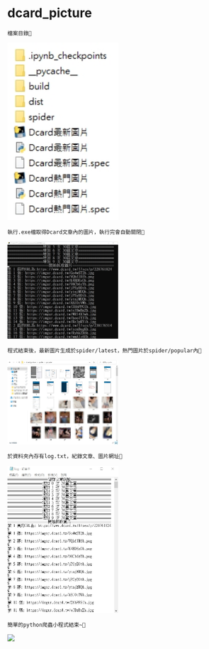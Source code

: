 # dcard_picture
    檔案目錄🐷
<img src="https://github.com/ZYiTeng/python_dcard_picture/blob/main/img/%E6%AA%94%E6%A1%88%E7%9B%AE%E9%8C%84.jpg?raw=true" width="250px">
    
    執行.exe檔取得Dcard文章內的圖片，執行完會自動關閉🐷
<img src="https://github.com/ZYiTeng/python_dcard_picture/blob/main/img/%E5%9F%B7%E8%A1%8C%E7%95%AB%E9%9D%A2.jpg?raw=true" width="250px">
    
    程式結束後，最新圖片生成於spider/latest，熱門圖片於spider/popular內🐷
<img src="https://github.com/ZYiTeng/python_dcard_picture/blob/main/img/%E5%9F%B7%E8%A1%8C%E7%B5%90%E6%9E%9C.jpg?raw=true" width="250px">

    於資料夾內存有log.txt，紀錄文章、圖片網址🐷
<img src="https://github.com/ZYiTeng/python_dcard_picture/blob/main/img/log%E5%85%A7%E5%AE%B9.jpg?raw=true" width="250px">
    
    簡單的python爬蟲小程式結束~🐷
<img src="https://github.com/ZYiTeng/dcard_picture/blob/main/img/img1.png?raw=true" width="250px">
